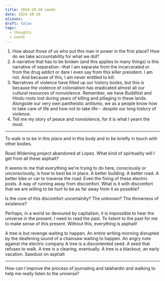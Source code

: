 ```yaml
---
title: 2024-10-28 seeds
date: 2024-10-28
aliases: 
draft: false
tags:
  - thoughts
  - seeds
---
```

1. How about those of us who put this man in power in the first place? How do we take accountability for what we did?  
2. A narrative that has to be broken (and this applies to many things) is this narrative of separation--that I am separate from the incarcerated or from the drug addict or dare I even say from this killer president. I am not. And because of this, I am never entitled to kill.  
3. Narratives of violence have filled up our history books, but this is because the violence of colonialism has eradicated almost all our cultural resources of nonviolence. Remember, we have Buddhist and Hindu roots lost during years of killing and pillaging in these lands. Alongside our very own pantheistic anitismo, we as a people know how to take care of life and how not to take life-- despite our long history of violence.  
4. Tell me my story of peace and nonviolence, for it is what I yearn the most.
***
To walk is to be in this place and in this body and to be briefly in touch with other bodies.

Road Widening project abandoned at Lopez. What kind of spirituality will I get from all these asphalt?

It seems to me that everything we're trying to do here, consciously or unconsciously, is how to best be in place. A better building. A better road. A better bike or car to traverse the road. Even the fixing of these electric posts. A way of running away from discomfort. What is it with discomfort that we are willing to be hurt to be as far away from it as possible?

Is the core of this discomfort uncertainity? The unknown? The throwness of existence?

Perhaps, in a world so devoured by capitalism, it is impossible to hear the universe in the present. I need to read the past. To listent to the past for me to make sense of this present. Without this, everything is asphalt!

A tree is but revenge waiting to happen.
An entire writing morning disrupted by the deafening sound of a chainsaw waiting to happen.
An angry note against rhe electric company
A tree is a discontented seed.
A seed that refuses to walk.
A tree is a clearing, eventually.
A tree is a blackout, an early vacation.
Sawdust on asphalt
***
How can I improve the process of journaling and talahardin and walking to help me really listen to the universe?

